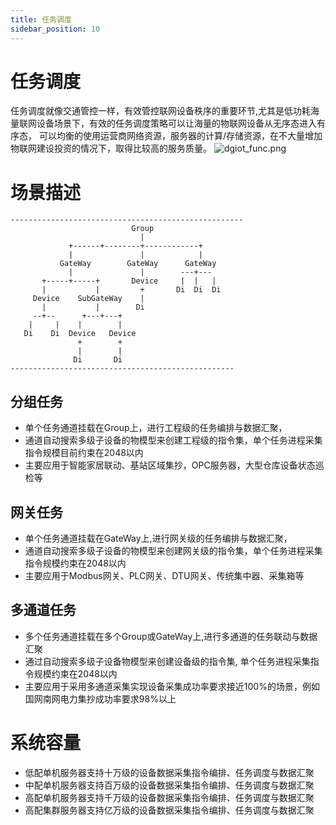 ```yaml
---
title: 任务调度
sidebar_position: 10
---
```


# 任务调度
 任务调度就像交通管控一样，有效管控联网设备秩序的重要环节,尤其是低功耗海量联网设备场景下，有效的任务调度策略可以让海量的物联网设备从无序态进入有序态，
 可以均衡的使用运营商网络资源，服务器的计算/存储资源，在不大量增加物联网建设投资的情况下，取得比较高的服务质量。
![dgiot_func.png](http://dgiot-1253666439.cos.ap-shanghai-fsi.myqcloud.com/shuwa_tech/zh/backend/dgiot/dgiot_func.png)

# 场景描述

```
----------------------------------------------------                                   
                           Group                   
	                         |                 
	         +------+--------+------------+          
	         |               |            |   
	       GateWay        GateWay      GateWay  
	         |               |        ---+---     
	   +-----+-----+       Device     |  |   |
	   |           |         +       Di  Di  Di
	 Device    SubGateWay    |            
	   |           |        Di            
	 --+--      +---+---+              
	|     |    |        |              
   Di    Di  Device   Device 
               +        +
               |        |  
              Di       Di   
--------------------------------------------------  
```   
## 分组任务
 + 单个任务通道挂载在Group上，进行工程级的任务编排与数据汇聚，
 + 通道自动搜索多级子设备的物模型来创建工程级的指令集，单个任务进程采集指令规模目前约束在2048以内
 + 主要应用于智能家居联动、基站区域集抄，OPC服务器，大型仓库设备状态巡检等
 
## 网关任务
 + 单个任务通道挂载在GateWay上,进行网关级的任务编排与数据汇聚，
 + 通道自动搜索多级子设备的物模型来创建网关级的指令集，单个任务进程采集指令规模约束在2048以内
 + 主要应用于Modbus网关、PLC网关、DTU网关、传统集中器、采集箱等
 
## 多通道任务
 + 多个任务通道挂载在多个Group或GateWay上,进行多通道的任务联动与数据汇聚
 + 通过自动搜索多级子设备物模型来创建设备级的指令集, 单个任务进程采集指令规模约束在2048以内
 + 主要应用于采用多通道采集实现设备采集成功率要求接近100%的场景，例如国网南网电力集抄成功率要求98%以上
 
 # 系统容量
  + 低配单机服务器支持十万级的设备数据采集指令编排、任务调度与数据汇聚
  + 中配单机服务器支持百万级的设备数据采集指令编排、任务调度与数据汇聚
  + 高配单机服务器支持千万级的设备数据采集指令编排、任务调度与数据汇聚
  + 高配集群服务器支持亿万级的设备数据采集指令编排、任务调度与数据汇聚
